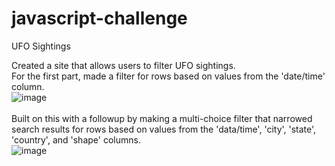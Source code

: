 # javascript-challenge
UFO Sightings


Created a site that allows users to filter UFO sightings.<br />
For the first part, made a filter for rows based on values from the 'date/time' column.<br />
![image](https://github.com/KotR9001/javascript-challenge/assets/57807780/7ed7ed86-092b-493f-af64-8dc1476a5530)<br />
<br />
Built on this with a followup by making a multi-choice filter that narrowed search results for rows based
on values from the 'data/time', 'city', 'state', 'country', and 'shape' columns.<br />
![image](https://github.com/KotR9001/javascript-challenge/assets/57807780/1cba93ad-4355-4bc5-a048-1dbd96d3d386)<br />
